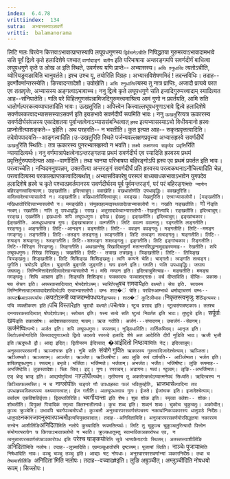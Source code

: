 ```yaml
---
index:  6.4.78
vrittiindex:  134
sutra:  अभ्यासस्याऽसवर्णे
vritti:  balamanorama 
---
```


लिटि णलः पित्त्वेन कित्तवाऽभावात्प्राप्तस्यापि लघूपधगुणस्य `द्विर्वचनेऽचीति` निषिद्धतया गुरुमत्त्वाऽभावादामभावे सति पूर्वं द्वित्वे कृते हलादिशेषे पश्चात् `वार्णादाङ्गं बलीय` इति परिभाषाया अन्तरङ्गमपि सवर्णदीर्गं बाधित्वा लघूपधगुणे कृते उ ओख अ इति स्थिते, उवर्णस्य यणि प्राप्ते-- अभ्यासस्य। `अचि श्नुधात्वि` त्यतोऽचीति, य्वोरियङुवङाविति चानुवर्तते। इश्च उश्च यू, तयोरिति विग्रहः। अभ्यासविशेषणमिदं ! तदन्तविधिः। तदाह--इवर्णोवर्णान्तरस्येति। ङित्त्वादन्तादेशौ। उवोखेति। `अचि श्नुधात्वि`त्यस्य तु नात्र प्राप्तिः, अजादौ प्रत्यये परत एव तत्प्रवृत्तेः, अभ्यासस्य अङ्गत्वाऽभावाच्च। ननु द्वित्वे कृते लघूपधगुणे सति इजादिगुरुमत्त्वादाम् स्यादित्यत आह--संनिपातेति। णलि परे विहितगुणसंपन्नामिजदिगुरुमत्त्वमाश्रित्य आमं गुणो न प्रवर्तयति, आमि सति धातोर्णल्परकत्वव्याघातादिति भावः। ऊखतुरिति। अपित्त्वेन कित्त्वाल्लघूपधगुणाऽभावे द्वित्वे हलादिशेषे सवर्णपरकत्वादभ्याससस्याऽसवर्ण इति इयङभावे सवर्णदीर्घे रूपमिति भावः। ननु `ऊखतु`रित्यत्र ऊकारस्य सवर्णदीर्घसंपन्नस्य एकादेशतया पूर्वान्तत्वेनाऽभ्याससंबन्धित्वात् `ह्रस्व` इत्यभ्यासस्याऽचो विधीयमानो ह्रस्वः प्राप्नोतीत्याशङ्कते-- इहेति। अथ परहरति-- न भवतीति। कुत इत्यत आह-- सकृत्प्रवृत्तत्वादिति। तदेवोपपादयति--आङ्गत्वादिति।उ-उखतुरिति स्थिते पर्जन्यवल्लक्षणप्रवृत्त्या अभ्यासह्रस्वे सवर्णदीर्घे `ऊखतु`रिति स्थितिः। तत्र ऊकारस्य पुनरभ्यासह्रस्वो न भवति। `लक्ष्ये लक्षणस्य सकृदेव प्रवृत्ति`रिति न्यायादित्यर्थः। ननु वर्णमात्रापेक्षत्वेनाऽन्तरङ्गतया प्रथमं सवर्णदीर्घ एव स्यादिति ह्रस्वस्य प्रथमं प्रवृत्तिर्दुरुपपादेत्यत आह--वार्णादिति। तथा चानया परिभाषया बहिरङ्गोऽपि ह्रस्व एव प्रथमं प्रवर्तत इति भावः। परत्वाच्चेति। नन्विदमनुपपन्नम्, उक्तरीत्या अन्तरङ्गं सवर्णदीर्घं प्रति ह्रस्वस्य परत्वकथनाऽनौचित्यादिति चेन्न, परत्वादित्यस्य परकालप्राप्तकत्वादित्यर्थात्। अभ्यासविकारेषु परस्परं बाध्यबाधकभावाऽभावेन युगपदेव हलादिशेषे ह्रस्वे च कृते पश्चात्प्रवर्तमानस्य सवर्णदीर्घस्य पूर्व पूर्वमन्तरङ्गं, परं परं बहिरङ्ग`मिति न्यायेन बहिरङ्गत्वादित्यलम्। उङ्खतीति। इदित्त्वान्नुम्। ववाखेति। वखधातोर्णलि उपधावृद्धिः। ववखतुरिति। वादित्वादेत्त्वाभ्यासलोपौ न। वङ्खतीति। वखिधातोरिदित्त्वान्नुम्। ववङ्ख। मेखतुरिति। एत्त्वाभ्यासलोपौ। [मङ्खतीति। मखिधातोरिदित्त्वाभ्यासलोपौ न। ममङ्खेति। संयुक्तहल्मद्यस्थत्वादेत्वाभ्यासलोपौ न। नखति नङ्खतीति। `णो नः` इति नत्वम्। रखतीति। णलि तु उपधावृद्धिः। रराख। अतुसादावेत्वाभ्यासलोपौ--रेखतुरित्यादि। रङ्खतीति। इदित्त्वान्नुम्। ररङ्ख। एखतीति। इखधातोः शपि लघूपधगुणः। इयेख। ईखतुः। इङ्खतीति। इदित्त्वान्नुम्। इङ्खांचकार। ईङ्खतीति. अलधूपधत्वान्न गुणः। ईङ्खाचकार। वल्गतीति। लिटि ववल्ग ववल्गतुः। रङ्गतीति लङ्गतीति। ररङ्गतुः। अङ्गतीति। लिटि--आनङ्ग। वङ्गतीति। लिटि-- ववङ्ग ववङ्गतुः। मङ्गतीति। लिटि--ममङ्ग ममङ्गतुः। तङ्गतीति। लिटि--ततङ्ग ततङ्गतुः। त्वङ्गतीति। लिटि तत्वङ्ग तत्वङ्गतुः। श्रङ्गतीति। लिटि--शश्रङ्ग शश्रङ्गतुः। श्लङ्गतीति। लिटि--शश्लङ्ग शश्लङ्गतुः। इङ्गतीति। लिटि इङ्गांचकार। रिङ्गतीति। लिटि--रिरिङ्ग रिरङ्गतुः। लिङ्गतीति। अथखान्तेषु रिखादिचतुर्णां मतान्तरसिद्धानामुदाहरणमाह-- रेखतीति। शपि लघूपधगुणः। रिरेख रिरिखतुः। त्रखतीति। लिटि-- तत्राख तत्रखतुः। त्रिङ्खतीति। लिटि-- तित्रिङ्ख त्रित्रङ्खतुः। शिङ्खतीति। लिटि शिशिङ्ख शिशिङ्खतुः। त्वगि कम्पने चेति। चाद्गतौ। त्वङ्गति तत्वङ्ग। युगीति। त्रयोऽपि इदितः। युङ्गति बुङ्गति जुङ्गति। घघ हसने इति। घघति। णलि उपधावृद्धिः। जघाघ जघघतुः। लिण्निमित्तादेशादित्वादेत्त्वाभ्यासलोपौ न। मघि मण्डन इति। इदित्त्वान्नुमित्याह-- मङ्घतीति। ममङ्घ ममङ्घतुः। शिघि आघ्राण इति। शिङ्घति शिशिङ्घ। फक्कादयः पञ्चाशद्गताः। वर्च दीप्ताविति। दीप्तिः- प्रकाशः। षच सेचन इति। अच्परकसादित्वात् षोपदेशोऽयम्। स्वरितेत्सु `षच समवाये` इति वक्ष्यते। सेच इति. सत्वस्य लिण्निमित्तत्वाऽभावादादेशादित्वेऽपि एत्वाभ्यासलोपौ। दम्भः शाठ�ं चेति। परविरुआम्भार्थ धर्माद्याचरणं दम्भः-- कापट�आऽपरपर्यायः। `कपटोऽस्त्री व्याजदम्भोपधयःर` इत्यमरः। शाठ�ं कुटिलीभावः। `निकृतस्त्वनृजुः शठः` इत्यमरः। पचि व्यक्तीकरम इति। `पचि विस्तारे` इति चुरादौ वक्ष्यते। `पचे`त्येके। ष्टुच प्रसाद इति। ष्टुत्वसंपन्नष्टकारः। ततश्च दन्त्यपरकसादित्वात् षोपदेशोऽयम्। स्तोचत इति। षस्य सत्वे सति ष्टुत्वं निवर्तत इति भावः। तुष्टुचे इति। `सर्पूर्वाः खयः` इति तकारशेषः। आदेशसकारत्वात् षत्वम्। ऋज गतीति। अर्जनं---संपादनम्। उपार्जनं--सेवनम्। `ऊर्जनेष्वि`त्यन्ये। अर्जत इति। शपि लघूपधगुणः। रपरत्वम्। नुड्विधाविति। वार्तिकमिदम्। आनृज इति। लिटोऽसंयोगादिति कित्त्वाद्गुणाऽभावे द्वित्वे उदरत्वे रपरत्वे हलादिः शेषे अत आदेरिति दीर्घे नुडिति भावः। ऋजी भृजी इति।ऋदुपधौ द्वौ। आद्य इदित्। द्वितीयस्य ईदित्त्वात् `�आईदितो निष्ठाया`मिति नेट्। इदित्त्वान्नुम्। अनुस्वारपरसवर्णौ। ऋञ्जांचक्र इति। नुमि सति `संयोगे गुर्वि`ति ऋकारस्य गुरुत्वादिजादेश्चेत्याम्। ऋञ्जिता। ऋञ्जिष्यते। ऋञ्जताम्। आर्ञ्जत। ऋञ्जेत। ऋञ्जिषीष्ट। अथ लुङि रूपं दर्शयति-- आर्ञ्जिष्यत। भर्जत इति। शपिलघूपधगुणः। रपत्वम्। बभृजे। भर्जिता। भर्जिष्यते। भर्जताम्। अभर्जत। भर्जेत। भर्जिषीष्ट। लुङि रूपमाह-- अभर्जिष्टेति। लुङस्तादेशः। च्लिः सिच्। इट्। गुणः। रपरत्वम्। अडागमः। षत्वं। ष्टुत्वम्। लृङि--अभर्जिष्यत। एजृ भ्रेजृ भ्राजृ इति। आद्ययोरृदित्वं `नाग्लोपी`त्यर्थम्। तृतीयस्य तु अकारेत्कत्वेऽप्यात्मनेपदं सिध्यति। ऋदित्त्वस्य न किञ्चित्फलमस्ति। न च `नाग्लोपी`ति चङ्परे णौ उपधाह्रस्वः फलं भवितुमर्हति, `भ्राजभासे`त्यादिना तत्र उपधाह्रस्वविकल्पस्य वक्ष्यमाणत्वात्। ईज गतीति। अलघूपधत्वान्न गुणः। ईजते। ईजांचक्र इति। इजादेश्चेत्याम्। वर्चादय एकविंशतिर्वृत्ताः। द्विसप्ततिरिति। `चवर्गीयान्ता` इति शेषः। शुच शोक इति। स्मृत्वा क्लेशः-- शोकः। शोचतीति। वियुक्तं पित्रादिकं स्मृत्वा क्लिश्नातीत्यर्थः। कुच शब्द इति। शब्दनं शब्दः। चुकोच चुकुचतुः। अकोचीत्। कुञ्च क्रुञ्चेति। उभावपि चवर्गपञ्चमोपधौ। कुञ्चतौ अनुस्वारपरसवर्णसंपन्नस्य नकार्थानिकञकारस्य धातुपाठे निर्देशः। धातुपाठे`नकारजावनुस्वारपञ्चमौ` इत्यभियुक्तवादात्। तदाह--अनिदितामिति। अनुस्वारपरसवर्णयोरसिद्धतया नकारस्य सत्त्वेन आशीर्लिङि `अनिदिता`मिति नलोपे कुच्यादिति रूपमतित्यर्थः। लिटि तु चुकुञ्च चुकुञ्चतुरित्यादौ पित्त्वेन संयोगात्परत्वेन च कित्त्वाऽभावान्नलोपो न भवति। क्रुञ्चधातुस्तु स्वाभाविकञकारोपध एव, न त्वनुसारपरसवर्णसंपन्नञकारोपध इति `परेश्च घाङ्कयो`रिति सूत्रे भाष्यकैयटयोः स्थितम्। अतस्तस्याशीर्लिङि `अनिदिता`मिति नलोपः। तदाह--लुच्यादिति। एवमञ्चुधातोरपि द्रष्टव्यम्। पूजायां त्विति। `नाञ्चेः पूजाया`मिति निषेधादिति भावः। वञ्चु चञ्चु तञ्चु इति। आद्याः षट् नोपधाः। अनुस्वारपरसवर्णाभ्यां ञकारनिर्देशः। तथा च तेषामाशीर्लिङि `अनिदिता`मिति नलोपः। तदाह--वच्याद#इति। लुङि अम्रुञ्चीत्। अम्लुञ्चीदिति नोपधयो रूपम्। सिज्लोपः।

